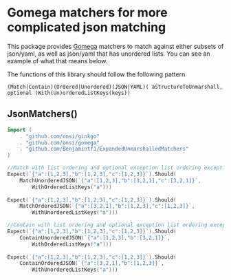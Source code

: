 Gomega matchers for more complicated json matching
==================================

This package provides [Gomega](https://github.com/onsi/gomega) matchers to match against either subsets of json/yaml, as well
as json/yaml that has unordered lists. You can see an example of what that means below.

The functions of this library should follow the following pattern

```
(Match|Contain)(Ordered|Unordered)(JSON|YAML)( aStructureToUnmarshall, optional (With(Un)orderedListKeys(keys))
```

JsonMatchers()
-------------------
```go 
import (
	. "github.com/onsi/ginkgo"
	. "github.com/onsi/gomega"
	. "github.com/Benjamintf1/ExpandedUnmarshalledMatchers"
)

//Match with list ordering and optional exception list ordering exception keys
Expect(`{"a":[1,2,3],"b":[1,2,3],"c":[1,2,3]}`).Should(
	MatchUnorderedJSON(`{"a":[1,2,3],"b":[3,2,1],"c":[3,2,1]}`,
		WithOrderedListKeys("a"))) 
		
Expect(`{"a":[1,2,3],"b":[1,2,3],"c":[1,2,3]}`).Should(
	MatchOrderedJSON(`{"a":[3,2,1],"b":[1,2,3],"c":[1,2,3]}`,
		WithUnorderedListKeys("a")))

//Contain with list ordering and optional exception list ordering exception keys
Expect(`{"a":[1,2,3],"b":[1,2,3],"c":[1,2,3]}`).Should(
	ContainUnorderedJSON(`{"a":[1,2,3],"b":[3,2,1]}`,
		WithOrderedListKeys("a")))
		
Expect(`{"a":[1,2,3],"b":[1,2,3],"c":[1,2,3]}`).Should(
	ContainOrderedJSON(`{"a":[3,2,1],"b":[1,2,3]}`, 
		WithUnorderedListKeys("a")))


```
